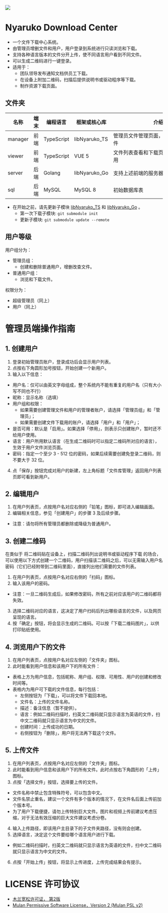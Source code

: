 ![](blob/main/viewer/src/assets/media/logo.png?raw=true)

# Nyaruko Download Center

- 一个文件下载中心系统。
- 由管理员增删文件和用户，用户登录到系统进行只读浏览和下载。
- 支持各种语言版本的文件分开上传，使不同语言用户看到不同文件。
- 可以生成二维码进行一键登录。
- 适用于：
  - 团队领导发布通知文档供员工下载。
  - 在设备上附加二维码，扫描后提供说明书或驱动程序等下载。
  - 制作资源下载页面。
 
## 文件夹

| 名称    | 端末 | 编程语言   | 框架或核心库  | 介绍　　　　　　　　　　　　　　　　　 |
| ------- | ---- | ---------- | ------------- | -------------------------------------- |
| manager | 前端 | TypeScript | libNyaruko_TS | 管理员文件管理页面，可以管理用户和文件 |
| viewer  | 前端 | TypeScript | VUE 5         | 文件列表查看和下载页面，给最终用户使用 |
| server  | 后端 | Golang     | libNyaruko_Go | 支持上述前端的服务器端　　　　　　　　 |
| sql     | 后端 | MySQL      | MySQL 8       | 初始数据库表　　　　　　　　　　　　　 |

- 在开始之前，请先更新子模块 [libNyaruko_TS](https://github.com/kagurazakayashi/libNyaruko_TS) 和 [libNyaruko_Go](https://github.com/kagurazakayashi/libNyaruko_Go) 。
  - 第一次下载子模块: `git submodule init`
  - 更新子模块: `git submodule update --remote`

## 用户等级

用户组分为：
- 管理员组：
  - 创建和删除普通用户，增删改查文件。
- 普通用户组：
  - 浏览和下载文件。

权限分为：
- 超级管理员（同上）
- 用户（同上）

# 管理员端操作指南

## 1. 创建用户

1. 登录初始管理员账户，登录成功后会显示用户列表。
2. 点按右下角圆形加号按钮，开始创建一个新用户。
3. 输入以下信息：
  - 用户名：仅可以由英文字母组成，整个系统内不能有重复的用户名（只有大小写不同也不行）
  - 昵称：显示名称（选填）
  - 用户组和权限：
    - 如果需要创建管理文件和用户的管理者账户，请选择「管理员组」和「管理员」；
    - 如果需要创建文件下载用的账户，请选择「用户」和「用户」；
  - 是否可用：默认是「启用」。如果选择「停用」，则表示只创建账户，暂时还不给用户使用。
  - 语言：用户所用默认语言（在生成二维码时可以指定二维码所对应的语言），生效于用户文件浏览页面。
  - 密码：指定一个至少 3 - 512 位的密码，如果后续需要创建免登录二维码，则不要大于 32 位。
4. 点「保存」按钮完成对用户的新建，左上角标题「文件库管理」返回用户列表页即可看到新用户。

## 2. 编辑用户

1. 在用户列表页，点按用户名对应右侧的「铅笔」图标，即可进入编辑画面。
2. 编辑相关信息，参见「创建用户」的步骤 3 及后续步骤。
  - 注意：请勿将所有管理员都删除或降级为普通用户。

## 3. 创建二维码

在类似于 将二维码贴在设备上，扫描二维码列出说明书或驱动程序下载 的场合，可以使用以下方式创建一个二维码，用户扫描该二维码之后，可以无需输入用户名密码（它们已经附带到二维码里面），直接列出他们需要的文件列表。

1. 在用户列表页，点按用户名对应右侧的「扫码」图标。
2. 输入该用户的密码。
  - 注意：一旦二维码生成后，如果修改密码，所有之前对应该用户的二维码都将失效。
3. 选择二维码对应的语言，这决定了用户扫码后列出哪些语言的文件，以及网页呈现的语言。
4. 按「确定」按钮，将会显示生成的二维码。可以按「下载二维码图片」，以供打印贴纸使用。

## 4. 浏览用户下的文件

1. 在用户列表页，点按用户名对应左侧的「文件夹」图标。
2. 此时能看到用户信息和该用户下的所有文件：
  - 表格上方为用户信息，包括昵称、用户组、权限、可用性、用户的创建和修改时间等。
  - 表格内为用户可下载的文件信息，每行包括：
    - 左侧按钮为「下载」，可以将文件下载回本地。
    - 文件名：上传的文件名称。
    - 描述：备注信息（暂不提供）。
    - 语言：例如二维码扫描时，扫英文二维码就只显示语言为英语的文件，扫中文二维码就只显示语言为中文的文件。
    - 创建时间：上传成功的日期。
    - 右侧按钮为「删除」，用户将无法再下载这个文件。

## 5. 上传文件

1. 在用户列表页，点按用户名对应左侧的「文件夹」图标。
2. 此时能看到用户信息和该用户下的所有文件。此时点按右下角圆形的「上传」图标。
3. 点按「选择文件」按钮，选择要上传的文件。
  - 文件名称中禁止包含特殊符号，可以包含中文。
  - 文件名禁止重名，建议一个文件有多个版本的情况下，在文件名后面上传前加个版本号。
  - 为了用户下载便捷，请勿上传特别巨大文件。图片和视频上传前建议考虑压缩，对于无法有效压缩的巨大文件建议考虑分卷。
4. 输入上传路径，即该用户主目录下的子文件夹路径，没有则会创建。
5. 选择语言，决定这个文件要给哪个语言用户进行下载。
  - 例如二维码扫描时，扫英文二维码就只显示语言为英语的文件，扫中文二维码就只显示语言为中文的文件。
6. 点按「开始上传」按钮，将显示上传进度，上传完成结果会有提示。

# LICENSE 许可协议
- [木兰宽松许可证， 第2版](http://license.coscl.org.cn/MulanPSL2)
- [Mulan Permissive Software License，Version 2 (Mulan PSL v2)](http://license.coscl.org.cn/MulanPSL2)